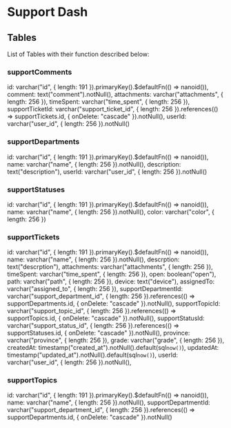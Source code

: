 # Support Dash

## Tables

List of Tables with their function described below:

### supportComments

id: varchar("id", { length: 191 }).primaryKey().$defaultFn(() => nanoid()),
comment: text("comment").notNull(),
attachments: varchar("attachments", { length: 256 }),
timeSpent: varchar("time_spent", { length: 256 }),
supportTicketId: varchar("support_ticket_id", { length: 256 }).references(() => supportTickets.id, { onDelete: "cascade" }).notNull(),
userId: varchar("user_id", { length: 256 }).notNull()

### supportDepartments

id: varchar("id", { length: 191 }).primaryKey().$defaultFn(() => nanoid()),
name: varchar("name", { length: 256 }).notNull(),
description: text("description"),
userId: varchar("user_id", { length: 256 }).notNull()

### supportStatuses

id: varchar("id", { length: 191 }).primaryKey().$defaultFn(() => nanoid()),
name: varchar("name", { length: 256 }).notNull(),
color: varchar("color", { length: 256 })

### supportTickets

id: varchar("id", { length: 191 }).primaryKey().$defaultFn(() => nanoid()),
name: varchar("name", { length: 256 }).notNull(),
descrption: text("descrption"),
attachments: varchar("attachments", { length: 256 }),
timeSpent: varchar("time_spent", { length: 256 }),
open: boolean("open"),
path: varchar("path", { length: 256 }),
device: text("device"),
assignedTo: varchar("assigned_to", { length: 256 }),
supportDepartmentId: varchar("support_department_id", { length: 256 }).references(() => supportDepartments.id, { onDelete: "cascade" }).notNull(),
supportTopicId: varchar("support_topic_id", { length: 256 }).references(() => supportTopics.id, { onDelete: "cascade" }).notNull(),
supportStatusId: varchar("support_status_id", { length: 256 }).references(() => supportStatuses.id, { onDelete: "cascade" }).notNull(),
province: varchar("province", { length: 256 }),
grade: varchar("grade", { length: 256 }),
createdAt: timestamp("created_at").notNull().default(sql`now()`),
updatedAt: timestamp("updated_at").notNull().default(sql`now()`),
userId: varchar("user_id", { length: 256 }).notNull(),

### supportTopics

id: varchar("id", { length: 191 }).primaryKey().$defaultFn(() => nanoid()),
name: varchar("name", { length: 256 }).notNull(),
supportDepartmentId: varchar("support_department_id", { length: 256 }).references(() => supportDepartments.id, { onDelete: "cascade" }).notNull()

